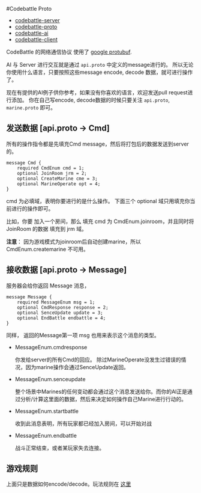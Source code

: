 #Codebattle Proto

*   [codebattle-server][20]
*   [codebattle-proto][21]
*   [codebattle-ai][22]
*   [codebattle-client][23]


CodeBattle 的网络通信协议 使用了 [google protubuf][1].

AI 与 Server 进行交互就是通过 `api.proto` 中定义的message进行的。
所以无论你使用什么语言，只要按照这些message encode, decode 数据，就可进行操作了。

现在有提供的AI例子供你参考，如果没有你喜欢的语言，欢迎发送pull request进行添加。 你在自己写encode, decode数据的时候只要关注 `api.proto`, `marine.proto` 即可。

## 发送数据 [api.proto -> Cmd]

所有的操作指令都是先填充Cmd message，然后将打包后的数据发送到server的。

    message Cmd {
        required CmdEnum cmd = 1;
        optional JoinRoom jrm = 2;
        optional CreateMarine cme = 3;
        optional MarineOperate opt = 4;
    }

cmd 为必填域，表明你要进行的是什么操作。
下面三个 optional 域只用填充你当前进行的操作即可。

比如，你要 加入一个房间，那么 填充 cmd 为 CmdEnum.joinroom，并且同时将 JoinRoom 的数据 填充到 jrm 域。

**注意**： 因为游戏模式为joinroom后自动创建marine，所以 CmdEnum.createmarine 不可用。

## 接收数据 [api.proto -> Message]

服务器会给你返回 Message 消息，

    message Message {
        required MessageEnum msg = 1;
        optional CmdResponse response = 2;
        optional SenceUpdate update = 3;
        optional EndBattle endbattle = 4;
    }

同样， 返回的Message第一项 msg 也用来表示这个消息的类型。

*   MessageEnum.cmdresponse 
    
    你发给server的所有Cmd的回应。
    除过MarineOperate没发生过错误的情况，因为marine操作会通过SenceUpdate返回。

*   MessageEnum.senceupdate

    整个场景中Marines的任何变动都会通过这个消息发送给你。而你的AI正是通过分析/计算这里面的数据，然后来决定如何操作自己Marine进行行动的。

*   MessageEnum.startbattle

    收到此消息表明，所有玩家都已经加入房间，可以开始对战

*   MessageEnum.endbattle

    战斗正常结束，或者某玩家失去连接。


## 游戏规则

上面只是数据如何encode/decode。玩法规则在 [这里][2]

[1]: https://developers.google.com/protocol-buffers/docs/overview
[2]: https://github.com/yueyoum/codebattle-ai

[20]: https://github.com/yueyoum/codebattle-server
[21]: https://github.com/yueyoum/codebattle-proto
[22]: https://github.com/yueyoum/codebattle-ai
[23]: https://github.com/yueyoum/codebattle-client